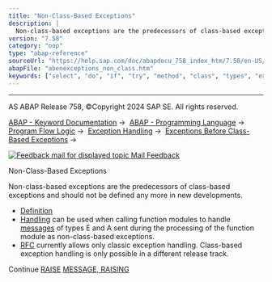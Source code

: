 ```yaml
---
title: "Non-Class-Based Exceptions"
description: |
  Non-class-based exceptions are the predecessors of class-based exceptions and should not be defined any more in new developments. -   Definition(#abenexceptions-non-class-1-------raising---@ITOC@@ABENEXCEPTIONS_NON_CLASS_2) -   Handling(#abenexceptions-non-class-3---programming-guideline---using
version: "7.58"
category: "oop"
type: "abap-reference"
sourceUrl: "https://help.sap.com/doc/abapdocu_758_index_htm/7.58/en-US/abenexceptions_non_class.htm"
abapFile: "abenexceptions_non_class.htm"
keywords: ["select", "do", "if", "try", "method", "class", "types", "exception-handling", "abenexceptions", "non"]
---
```


* * *

AS ABAP Release 758, ©Copyright 2024 SAP SE. All rights reserved.

[ABAP - Keyword Documentation](https://help.sap.com/doc/abapdocu_758_index_htm/7.58/en-US/abenabap.htm) →  [ABAP - Programming Language](https://help.sap.com/doc/abapdocu_758_index_htm/7.58/en-US/abenabap_reference.htm) →  [Program Flow Logic](https://help.sap.com/doc/abapdocu_758_index_htm/7.58/en-US/abenabap_flow_logic.htm) →  [Exception Handling](https://help.sap.com/doc/abapdocu_758_index_htm/7.58/en-US/abenabap_exceptions.htm) →  [Exceptions Before Class-Based Exceptions](https://help.sap.com/doc/abapdocu_758_index_htm/7.58/en-US/abenexceptions_pre_610.htm) → 

 [![](Mail.gif?object=Mail.gif "Feedback mail for displayed topic") Mail Feedback](mailto:f1_help@sap.com?subject=Feedback%20on%20ABAP%20Documentation&body=Document:%20Non-Class-Based%20Exceptions%2C%20ABENEXCEPTIONS_NON_CLASS%2C%20758%0D%0A%0D%0AError:%0D%0A%0D%0A%0D%0A%0D%0ASuggestion%20for%20improvement:)

Non-Class-Based Exceptions

Non-class-based exceptions are the predecessors of class-based exceptions and should not be defined any more in new developments.

-   [Definition](#abenexceptions-non-class-1-------raising---@ITOC@@ABENEXCEPTIONS_NON_CLASS_2)
-   [Handling](#abenexceptions-non-class-3---programming-guideline---using-class-based-exceptions--https---help-sap-com-doc-abapdocu-758-index-htm-7-58-en-us-abenclass-exception-guidl-htm--guideline----definition-----non-class-based-exceptions-can-be-defined-in-the--parameter-interfaces--https---help-sap-com-doc-abapdocu-758-index-htm-7-58-en-us-abenparameter-interface-glosry-htm--glossary-entry---of-function-modules-and-methods--these-definitions-take-place-as-follows-------in-methods-of-local-classes--by-assigning-a-name-for-the-exception-after-the-addition--exceptions--https---help-sap-com-doc-abapdocu-758-index-htm-7-58-en-us-abapmethods-general-htm--of-the-statement------class-------https---help-sap-com-doc-abapdocu-758-index-htm-7-58-en-us-abapclass-methods-htm--methods--https---help-sap-com-doc-abapdocu-758-index-htm-7-58-en-us-abapmethods-htm-------in-methods-of-global-classes--global-interfaces-or-function-modules--by-assigning-a-name-for-the-exception-in--class-builder--https---help-sap-com-doc-abapdocu-758-index-htm-7-58-en-us-abenclass-builder-glosry-htm--glossary-entry---or--function-builder--https---help-sap-com-doc-abapdocu-758-index-htm-7-58-en-us-abenfunction-builder-glosry-htm--glossary-entry----whereby-the-checkbox-for-exception-classes-is-not-selected---the-statement--raise-exception--https---help-sap-com-doc-abapdocu-758-index-htm-7-58-en-us-abapraise-exception-class-htm--or-the-addition--throw--https---help-sap-com-doc-abapdocu-758-index-htm-7-58-en-us-abenconditional-expression-result-htm--in-a--conditional-expression--https---help-sap-com-doc-abapdocu-758-index-htm-7-58-en-us-abenconditional-expressions-htm--cannot-be-used-to-raise-class-based-exceptions-in-a-method-or-a-function-module-in-whose-interface-non-class-based-exceptions-are-defined---hint--before-class-based-exceptions-were-introduced--all-exceptions-defined-in-the--parameter-interface--https---help-sap-com-doc-abapdocu-758-index-htm-7-58-en-us-abenparameter-interface-glosry-htm--glossary-entry---of-methods-or-function-modules-were-non-class-based---raising-----non-class-based-exceptions-are-raised-by-the-following-statements--------raise--https---help-sap-com-doc-abapdocu-758-index-htm-7-58-en-us-abapraise-exception-htm-------message-----raising--https---help-sap-com-doc-abapdocu-758-index-htm-7-58-en-us-abapmessage-raising-htm---handling-----the-handling-of-non-class-based-exceptions-is-made-possible-by-the-addition-exceptions-in--method-calls--https---help-sap-com-doc-abapdocu-758-index-htm-7-58-en-us-abenmethod-calls-htm--and--function-module-calls--https---help-sap-com-doc-abapdocu-758-index-htm-7-58-en-us-abapcall-function-htm--by-assigning-numeric-values-to-the-exceptions--which-are-used-to-fill-the-system-field-sy-subrc-when-the-exception-is-raised--the-actual-error-handling-takes-place-after-the-call--when-sy-subrc-is-evaluated---hints------the-exceptions-that-can-be-defined-in-the-interfaces-of-methods-and-function-modules-are-not-real-exceptions--since-they-do-not-change-the-control-flow--but-simply-end-the-processing-of-the--procedure--https---help-sap-com-doc-abapdocu-758-index-htm-7-58-en-us-abenprocedure-glosry-htm--glossary-entry---prematurely-and-set-the-return-code-sy-subrc-instead------a-predefined-exception--error--message--abapcall-function-parameter-htm--abap-addition-66@) can be used when calling function modules to handle [messages](https://help.sap.com/doc/abapdocu_758_index_htm/7.58/en-US/abenabap_messages.htm) of types E and A sent during the processing of the function module as non-class-based exceptions.
-   [RFC](https://help.sap.com/doc/abapdocu_758_index_htm/7.58/en-US/abenrfc_glosry.htm "Glossary Entry") currently allows only classic exception handling. Class-based exception handling is only possible in a different release track.

Continue
[RAISE](https://help.sap.com/doc/abapdocu_758_index_htm/7.58/en-US/abapraise_exception.htm)
[MESSAGE, RAISING](https://help.sap.com/doc/abapdocu_758_index_htm/7.58/en-US/abapmessage_raising.htm)